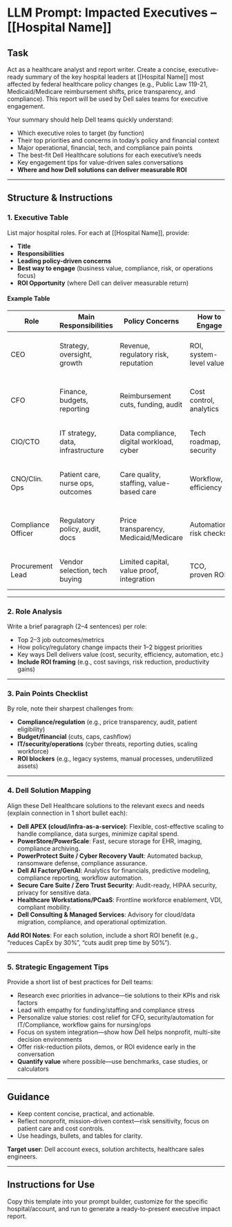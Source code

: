 # LLM Prompt: Impacted Executives – [[Hospital Name]]

## Task

Act as a healthcare analyst and report writer. Create a concise, executive-ready summary of the key hospital leaders at [[Hospital Name]] most affected by federal healthcare policy changes (e.g., Public Law 119-21, Medicaid/Medicare reimbursement shifts, price transparency, and compliance). This report will be used by Dell sales teams for executive engagement.

Your summary should help Dell teams quickly understand:

- Which executive roles to target (by function)
- Their top priorities and concerns in today’s policy and financial context
- Major operational, financial, tech, and compliance pain points
- The best-fit Dell Healthcare solutions for each executive’s needs
- Key engagement tips for value-driven sales conversations
- **Where and how Dell solutions can deliver measurable ROI**

---

## Structure & Instructions

### 1. Executive Table

List major hospital roles. For each at [[Hospital Name]], provide:

- **Title**
- **Responsibilities**
- **Leading policy-driven concerns**
- **Best way to engage** (business value, compliance, risk, or operations focus)
- **ROI Opportunity** (where Dell can deliver measurable return)

#### Example Table

| Role              | Main Responsibilities              | Policy Concerns                          | How to Engage                     | ROI Opportunity |
|-------------------|------------------------------------|------------------------------------------|-----------------------------------|-----------------|
| CEO               | Strategy, oversight, growth        | Revenue, regulatory risk, reputation     | ROI, system-level value           | Strategic IT investment to reduce long-term costs |
| CFO               | Finance, budgets, reporting        | Reimbursement cuts, funding, audit       | Cost control, analytics           | Cost savings via cloud, automation, analytics |
| CIO/CTO           | IT strategy, data, infrastructure  | Data compliance, digital workload, cyber | Tech roadmap, security            | Reduced downtime, security risk mitigation |
| CNO/Clin. Ops     | Patient care, nurse ops, outcomes  | Care quality, staffing, value-based care | Workflow, efficiency              | Efficiency gains, improved patient outcomes |
| Compliance Officer| Regulatory policy, audit, docs     | Price transparency, Medicaid/Medicare    | Automation, risk checks           | Reduced audit exposure, compliance automation |
| Procurement Lead  | Vendor selection, tech buying      | Limited capital, value proof, integration| TCO, proven ROI                   | Lower TCO, faster procurement cycles |

---

### 2. Role Analysis

Write a brief paragraph (2–4 sentences) per role:

- Top 2–3 job outcomes/metrics
- How policy/regulatory change impacts their 1–2 biggest priorities
- Key ways Dell delivers value (cost, security, efficiency, automation, etc.)
- **Include ROI framing** (e.g., cost savings, risk reduction, productivity gains)

---

### 3. Pain Points Checklist

By role, note their sharpest challenges from:

- **Compliance/regulation** (e.g., price transparency, audit, patient eligibility)
- **Budget/financial** (cuts, caps, cashflow)
- **IT/security/operations** (cyber threats, reporting duties, scaling workforce)
- **ROI blockers** (e.g., legacy systems, manual processes, underutilized assets)

---

### 4. Dell Solution Mapping

Align these Dell Healthcare solutions to the relevant execs and needs (explain connection in 1 short bullet each):

- **Dell APEX (cloud/infra-as-a-service)**: Flexible, cost-effective scaling to handle compliance, data surges, minimize capital spend.
- **PowerStore/PowerScale**: Fast, secure storage for EHR, imaging, compliance archiving.
- **PowerProtect Suite / Cyber Recovery Vault**: Automated backup, ransomware defense, compliance assurance.
- **Dell AI Factory/GenAI**: Analytics for financials, predictive modeling, compliance reporting, workflow automation.
- **Secure Care Suite / Zero Trust Security**: Audit-ready, HIPAA security, privacy for sensitive data.
- **Healthcare Workstations/PCaaS**: Frontline workforce enablement, VDI, compliant mobility.
- **Dell Consulting & Managed Services**: Advisory for cloud/data migration, compliance, and operational optimization.

**Add ROI Notes**: For each solution, include a short ROI benefit (e.g., “reduces CapEx by 30%”, “cuts audit prep time by 50%”).

---

### 5. Strategic Engagement Tips

Provide a short list of best practices for Dell teams:

- Research exec priorities in advance—tie solutions to their KPIs and risk factors
- Lead with empathy for funding/staffing and compliance stress
- Personalize value stories: cost relief for CFO, security/automation for IT/Compliance, workflow gains for nursing/ops
- Focus on system integration—show how Dell helps nonprofit, multi-site decision environments
- Offer risk-reduction pilots, demos, or ROI evidence early in the conversation
- **Quantify value** where possible—use benchmarks, case studies, or calculators

---

## Guidance

- Keep content concise, practical, and actionable.
- Reflect nonprofit, mission-driven context—risk sensitivity, focus on patient care and cost controls.
- Use headings, bullets, and tables for clarity.

**Target user**: Dell account execs, solution architects, healthcare sales engineers.

---

## Instructions for Use

Copy this template into your prompt builder, customize for the specific hospital/account, and run to generate a ready-to-present executive impact report.